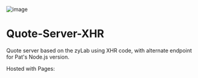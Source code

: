 ![image](https://github.com/PatrickFrankAIU/GradeManagerProject/assets/134087916/b5d814bf-e38f-456f-8f9c-cb5a98fb52fa)

# Quote-Server-XHR
Quote server based on the zyLab using XHR code, with alternate endpoint for Pat's Node.js version. 

Hosted with Pages: 
